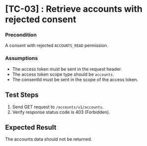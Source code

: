 # [TC-03] : Retrieve accounts with rejected consent

### Precondition

A consent with rejected `ACCOUNTS_READ` permission.

### Assumptions

* The access token must be sent in the request header.
* The access token scope type should be `accounts`.
* The consentId must be sent in the scope of the access token.

## Test Steps

1. Send GET request to `/accounts/v1/accounts`.
2. Verify response status code is 403 (Forbidden).

## Expected Result

The accounts data should not be returned.